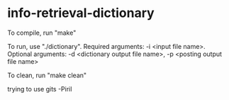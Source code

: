 # info-retrieval-dictionary


To compile, run "make"

To run, use "./dictionary". 
Required arguments: -i \<input file name\>.
Optional arguments: -d \<dictionary output file name\>, -p \<posting output file name\> 

To clean, run "make clean"


trying to use gits -Piril